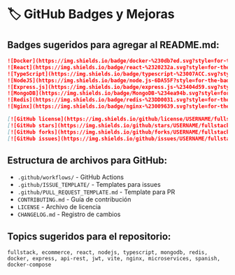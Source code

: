 # 🏷️ GitHub Badges y Mejoras

## Badges sugeridos para agregar al README.md:

```markdown
![Docker](https://img.shields.io/badge/docker-%230db7ed.svg?style=for-the-badge&logo=docker&logoColor=white)
![React](https://img.shields.io/badge/react-%2320232a.svg?style=for-the-badge&logo=react&logoColor=%2361DAFB)
![TypeScript](https://img.shields.io/badge/typescript-%23007ACC.svg?style=for-the-badge&logo=typescript&logoColor=white)
![NodeJS](https://img.shields.io/badge/node.js-6DA55F?style=for-the-badge&logo=node.js&logoColor=white)
![Express.js](https://img.shields.io/badge/express.js-%23404d59.svg?style=for-the-badge&logo=express&logoColor=%2361DAFB)
![MongoDB](https://img.shields.io/badge/MongoDB-%234ea94b.svg?style=for-the-badge&logo=mongodb&logoColor=white)
![Redis](https://img.shields.io/badge/redis-%23DD0031.svg?style=for-the-badge&logo=redis&logoColor=white)
![Nginx](https://img.shields.io/badge/nginx-%23009639.svg?style=for-the-badge&logo=nginx&logoColor=white)

[![GitHub license](https://img.shields.io/github/license/USERNAME/fullstack-ecommerce-store)](https://github.com/USERNAME/fullstack-ecommerce-store/blob/main/LICENSE)
[![GitHub stars](https://img.shields.io/github/stars/USERNAME/fullstack-ecommerce-store)](https://github.com/USERNAME/fullstack-ecommerce-store/stargazers)
[![GitHub forks](https://img.shields.io/github/forks/USERNAME/fullstack-ecommerce-store)](https://github.com/USERNAME/fullstack-ecommerce-store/network)
[![GitHub issues](https://img.shields.io/github/issues/USERNAME/fullstack-ecommerce-store)](https://github.com/USERNAME/fullstack-ecommerce-store/issues)
```

## Estructura de archivos para GitHub:

- `.github/workflows/` - GitHub Actions
- `.github/ISSUE_TEMPLATE/` - Templates para issues
- `.github/PULL_REQUEST_TEMPLATE.md` - Template para PR
- `CONTRIBUTING.md` - Guía de contribución
- `LICENSE` - Archivo de licencia
- `CHANGELOG.md` - Registro de cambios

## Topics sugeridos para el repositorio:

```
fullstack, ecommerce, react, nodejs, typescript, mongodb, redis, docker, express, api-rest, jwt, vite, nginx, microservices, spanish, docker-compose
```
